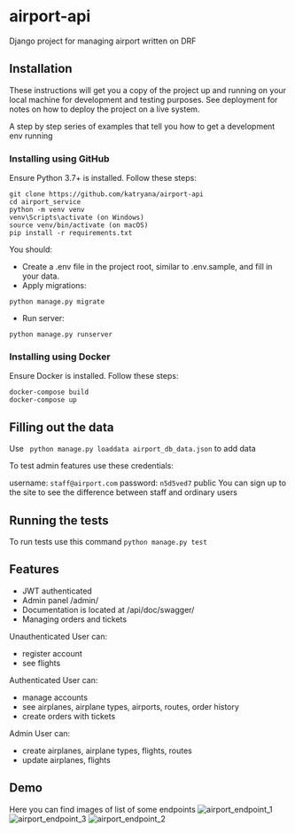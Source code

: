 # airport-api

Django project for managing airport written on DRF


## Installation 

These instructions will get you a copy of the project up and running on your local machine for development and testing purposes. See deployment for notes on how to deploy the project on a live system.

A step by step series of examples that tell you how to get a development env running

### Installing using GitHub
Ensure Python 3.7+ is installed. Follow these steps:

```shell
git clone https://github.com/katryana/airport-api
cd airport_service
python -m venv venv
venv\Scripts\activate (on Windows)
source venv/bin/activate (on macOS)
pip install -r requirements.txt
```
You should:
* Create a .env file in the project root, similar to .env.sample, and fill in your data.
* Apply migrations:

```shell
python manage.py migrate
```
* Run server:

```shell
python manage.py runserver
```
### Installing using Docker
Ensure Docker is installed. Follow these steps:

```shell
docker-compose build
docker-compose up
```

## Filling out the data

Use ``` python manage.py loaddata airport_db_data.json``` to add data

To test admin features use these credentials:

username: ``` staff@airport.com ``` 
password: ```n5d5ved7```
public
You can sign up to the site to see the difference between staff and ordinary users

## Running the tests

To run tests use this command ```python manage.py test ```

## Features

* JWT authenticated
* Admin panel /admin/
* Documentation is located at /api/doc/swagger/
* Managing orders and tickets

Unauthenticated User can:
* register account
* see flights

Authenticated User can:
* manage accounts
* see airplanes, airplane types, airports, routes, order history
* create orders with tickets

Admin User can:
* create airplanes, airplane types, flights, routes
* update airplanes, flights

## Demo

Here you can find images of list of some endpoints
![airport_endpoint_1](https://github.com/katryana/airport-api/assets/136272476/e6394e42-edf1-445f-852b-e2ee362e4d0b)
![airport_endpoint_3](https://github.com/katryana/airport-api/assets/136272476/40ae6dac-6751-4434-8c81-a2fa4c484a63)
![airport_endpoint_2](https://github.com/katryana/airport-api/assets/136272476/e6c701ca-916f-4f35-99a2-74a86271cfbe)

